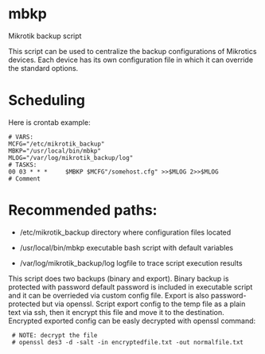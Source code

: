 # mbkp
Mikrotik backup script

This script can be used to centralize the backup configurations of Mikrotics devices.
Each device has its own configuration file in which it can override the standard options.


# Scheduling
Here is crontab example:
```
# VARS:
MCFG="/etc/mikrotik_backup"
MBKP="/usr/local/bin/mbkp"
MLOG="/var/log/mikrotik_backup/log"
# TASKS:
00 03 * * *     $MBKP $MCFG"/somehost.cfg" >>$MLOG 2>>$MLOG             # Comment
```

# Recommended paths:

- /etc/mikrotik_backup		directory where configuration files located

- /usr/local/bin/mbkp		executable bash script with default variables

- /var/log/mikrotik_backup/log	logfile to trace script execution results

This script does two backups (binary and export). Binary backup is protected with password
default password is included in executable script and it can be overrieded via custom config
file. Export is also password-protected but via openssl. Script export config to the temp file
as a plain text via ssh, then it encrypt this file and move it to the destination.
Encrypted exported config can be easly decrypted with openssl command:
```
 # NOTE: decrypt the file
 # openssl des3 -d -salt -in encryptedfile.txt -out normalfile.txt
```
